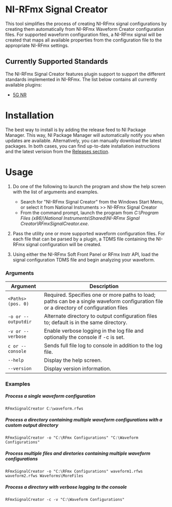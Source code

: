 # NI-RFmx Signal Creator

This tool simplifies the process of creating NI-RFmx signal configurations by creating them automatically from NI-RFmx Waveform Creator configuration files. For supported waveform configuration files, a NI-RFmx signal will be created that maps all available properties from the configuration file to the appropriate NI-RFmx settings.

## Currently Supported Standards

The NI-RFmx Signal Creator features plugin support to support the different standards implemented in NI-RFmx. The list below contains all currently available plugins:

- [5G NR](/Source/Plugins/NrPlugin)

# Installation

The best way to install is by adding the release feed to NI Package Manager. This way, NI Package Manager will automatically notify you when updates are available. Alternatively, you can manually download the latest packages. In both cases, you can find up-to-date installation instructions and the latest verision from the [Releases section](../../releases/latest).

# Usage

1) Do one of the following to launch the program and show the help screen with the list of arguments and examples. 
    - Search for "NI-RFmx Signal Creator" from the Windows Start Menu, or select it from National Instruments >> NI-RFmx Signal Creator
    - From the command prompt, launch the program from *C:\Program Files (x86)\National Instruments\Shared\NI-RFmx Signal Creator\RFmxSignalCreator.exe*. 

2) Pass the utility one or more supported waveform configuration files. For each file that can be parsed by a plugin, a TDMS file containing the NI-RFmx signal configuration will be created.

3) Using either the NI-RFmx Soft Front Panel or RFmx Instr API, load the signal configuration TDMS file and begin analyzing your waveform.



### Arguments

| Argument | Description |
| -------- | ----------- |
| `<Paths> (pos. 0)`  | Required. Specifies one or more paths to load; paths can be a single waveform configuration file or a directory of configuration files
| `-o or --outputdir` | Alternate directory to output configuration files to; default is in the same directory.
| `-v or --verbose`   | Enable verbose logging in the log file and optionally the console if -c is set.
| `c or --console`      | Sends full file log to console in addition to the log file.
| `--help`            | Display the help screen.
| `--version`         | Display version information.

### Examples

##### Process a single waveform configuration
`RFmxSignalCreator C:\waveform.rfws`
##### Process a directory containing multiple waveform configurations with a custom output directory
`RFmxSignalCreator -o "C:\RFmx Configurations" "C:\Waveform Configurations"`
##### Process multiple files and diretories containing multiple waveform configurations
`RFmxSignalCreator -o "C:\RFmx Configurations" waveform1.rfws waveform2.rfws Waveforms\MoreFiles`
##### Process a directory with verbose logging to the console
`RFmxSignalCreator -c -v "C:\Waveform Configurations"`
